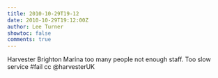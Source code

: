```yaml
---
title: 2010-10-29T19-12
date: 2010-10-29T19:12:00Z
author: Lee Turner
showtoc: false
comments: true
---
```


Harvester Brighton Marina too many people not enough staff. Too slow service #fail cc @harvesterUK

